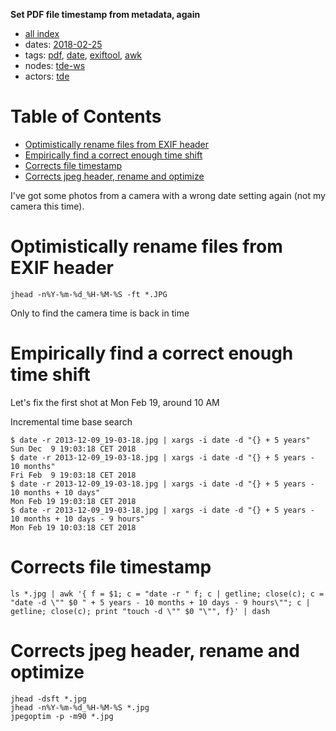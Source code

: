 **Set PDF file timestamp from metadata, again**

- [all index](/indexed/tde/journal-tde.md)
- dates: [2018-02-25](/indexed/tde/journal-tde.md#dates-2018-02-25)
- tags: [pdf](/indexed/tde/journal-tde.md#tags-pdf), [date](/indexed/tde/journal-tde.md#tags-date), [exiftool](/indexed/tde/journal-tde.md#tags-exiftool), [awk](/indexed/tde/journal-tde.md#tags-awk)
- nodes: [tde-ws](/indexed/tde/journal-tde.md#nodes-tde-ws)
- actors: [tde](/indexed/tde/journal-tde.md#actors-tde)



# Table of Contents

-   [Optimistically rename files from EXIF header](#optimistically-rename-files-from-exif-header)
-   [Empirically find a correct enough time shift](#empirically-find-a-correct-enough-time-shift)
-   [Corrects file timestamp](#corrects-file-timestamp)
-   [Corrects jpeg header, rename and optimize](#corrects-jpeg-header-rename-and-optimize)


I've got some photos from a camera with a wrong date setting again
(not my camera this time).

# Optimistically rename files from EXIF header

```
jhead -n%Y-%m-%d_%H-%M-%S -ft *.JPG
```

Only to find the camera time is back in time

# Empirically find a correct enough time shift

Let's fix the first shot at Mon Feb 19, around 10 AM

Incremental time base search

```console
$ date -r 2013-12-09_19-03-18.jpg | xargs -i date -d "{} + 5 years"
Sun Dec  9 19:03:18 CET 2018
$ date -r 2013-12-09_19-03-18.jpg | xargs -i date -d "{} + 5 years - 10 months"
Fri Feb  9 19:03:18 CET 2018
$ date -r 2013-12-09_19-03-18.jpg | xargs -i date -d "{} + 5 years - 10 months + 10 days"
Mon Feb 19 19:03:18 CET 2018
$ date -r 2013-12-09_19-03-18.jpg | xargs -i date -d "{} + 5 years - 10 months + 10 days - 9 hours"
Mon Feb 19 10:03:18 CET 2018
```

# Corrects file timestamp

```
ls *.jpg | awk '{ f = $1; c = "date -r " f; c | getline; close(c); c = "date -d \"" $0 " + 5 years - 10 months + 10 days - 9 hours\""; c | getline; close(c); print "touch -d \"" $0 "\"", f}' | dash
```

# Corrects jpeg header, rename and optimize

```
jhead -dsft *.jpg
jhead -n%Y-%m-%d_%H-%M-%S *.jpg
jpegoptim -p -m90 *.jpg
```
